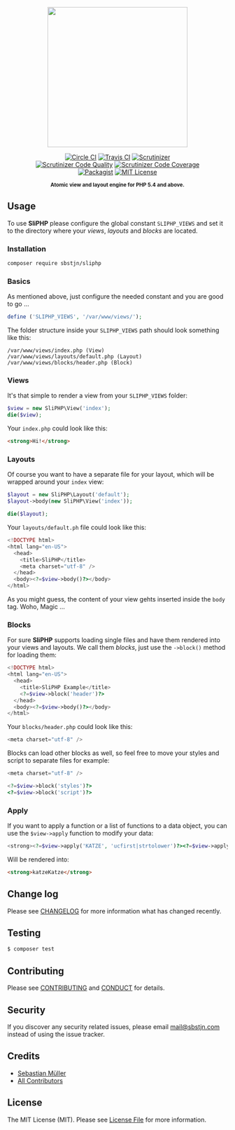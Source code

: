 <p align="center">
    <img src="https://cdn.rawgit.com/sbstjn/SliPHP/master/logo.svg"
         height="320">
</p>
<p align="center">
    <a href="https://circleci.com/gh/sbstjn/SliPHP/"><img src="https://img.shields.io/circleci/project/sbstjn/SliPHP/master.svg" alt="Circle CI"></a> 
    <a href="https://travis-ci.org/sbstjn/SliPHP"><img src="https://img.shields.io/travis/sbstjn/SliPHP.svg" alt="Travis CI"></a> 
    <a href="https://scrutinizer-ci.com/g/sbstjn/SliPHP/"><img src="https://img.shields.io/scrutinizer/build/g/sbstjn/SliPHP.svg" alt="Scrutinizer"></a><br />
    <a href="https://scrutinizer-ci.com/g/sbstjn/SliPHP"><img src="https://img.shields.io/scrutinizer/g/sbstjn/SliPHP.svg" alt="Scrutinizer Code Quality"></a> 
    <a href="https://scrutinizer-ci.com/g/sbstjn/SliPHP/"><img src="https://img.shields.io/scrutinizer/coverage/g/sbstjn/SliPHP.svg" alt="Scrutinizer Code Coverage"></a><br />
    <a href="https://packagist.org/packages/sbstjn/sliphp"><img src="https://img.shields.io/packagist/v/sbstjn/SliPHP.svg" alt="Packagist"></a>
    <a href="https://github.com/sbstjn/SliPHP/blob/master/LICENSE.md"><img src="https://img.shields.io/packagist/l/sbstjn/SliPHP.svg" alt="MIT License"></a>
</p>
<p align="center"><sup><strong>Atomic view and layout engine for PHP 5.4 and above.</strong></sup></p>

## Usage

To use **SliPHP** please configure the global constant `SLIPHP_VIEWS` and set it to the directory where your *views*, *layouts* and *blocks* are located. 

### Installation

```bash
composer require sbstjn/sliphp
```

### Basics

As mentioned above, just configure the needed constant and you are good to go …

```php
define ('SLIPHP_VIEWS', '/var/www/views/');
```

The folder structure inside your `SLIPHP_VIEWS` path should look something like this:

```
/var/www/views/index.php (View)
/var/www/views/layouts/default.php (Layout)
/var/www/views/blocks/header.php (Block)
```

### Views

It's that simple to render a view from your `SLIPHP_VIEWS` folder:

```php
$view = new SliPHP\View('index');
die($view);
```

Your `index.php` could look like this:

```html
<strong>Hi!</strong>
```

### Layouts

Of course you want to have a separate file for your layout, which will be wrapped around your `index` view: 

```php
$layout = new SliPHP\Layout('default');
$layout->body(new SliPHP\View('index'));

die($layout);
```

Your `layouts/default.ph` file could look like this:

```php
<!DOCTYPE html>
<html lang="en-US">
  <head>
    <title>SliPHP</title>
    <meta charset="utf-8" />
  </head>
  <body><?=$view->body()?></body>
</html>
```

As you might guess, the content of your view gehts inserted inside the `body` tag. Woho, Magic …

### Blocks

For sure **SliPHP** supports loading single files and have them rendered into your views and layouts. We call them *blocks*, just use the `->block()` method for loading them:

```php
<!DOCTYPE html>
<html lang="en-US">
  <head>
    <title>SliPHP Example</title>
    <?=$view->block('header')?>
  </head>
  <body><?=$view->body()?></body>
</html>
```

Your `blocks/header.php` could look like this:

```php
<meta charset="utf-8" />
```

Blocks can load other blocks as well, so feel free to move your styles and script to separate files for example:

```php
<meta charset="utf-8" />

<?=$view->block('styles')?>
<?=$view->block('script')?>
```

### Apply

If you want to apply a function or a list of functions to a data object, you can use the `$view->apply` function to modify your data:

```php
<strong><?=$view->apply('KATZE', 'ucfirst|strtolower')?><?=$view->apply('KATZE', 'strtolower|ucfirst')?></strong>
```

Will be rendered into:

```html
<strong>katzeKatze</strong>
```

## Change log

Please see [CHANGELOG](CHANGELOG.md) for more information what has changed recently.

## Testing

``` bash
$ composer test
```

## Contributing

Please see [CONTRIBUTING](CONTRIBUTING.md) and [CONDUCT](CONDUCT.md) for details.

## Security

If you discover any security related issues, please email mail@sbstjn.com instead of using the issue tracker.

## Credits

- [Sebastian Müller](http://sbstjn.com)
- [All Contributors](../../contributors)

## License

The MIT License (MIT). Please see [License File](LICENSE.md) for more information.